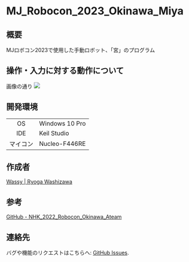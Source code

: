 # MJ_Robocon_2023_Okinawa_Miya
## 概要
MJロボコン2023で使用した手動ロボット、「宮」のプログラム

## 操作・入力に対する動作について
画像の通り
<img with="30%" src="https://user-images.githubusercontent.com/74349349/221130258-b218a59b-e64c-4a74-b2f6-33b522ceb3e1.png">

## 開発環境
|        ||
|  :-:   | ----- |
| OS     | Windows 10 Pro |
| IDE    | Keil Studio |
| マイコン | Nucleo-F446RE |

## 作成者
[Wassy | Ryoga Washizawa](https://github.com/wassy310)

## 参考
[GitHub - NHK_2022_Robocon_Okinawa_Ateam](https://github.com/ByakkoMatsumiya/NHK_2022_Robocon_Okinawa_Ateam)

## 連絡先
バグや機能のリクエストはこちらへ: [GitHub Issues](https://github.com/wassy310/MJ_Robocon_2023_Okinawa/issues).
